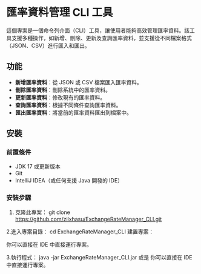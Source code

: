 # 匯率資料管理 CLI 工具

這個專案是一個命令列介面（CLI）工具，讓使用者能夠高效管理匯率資料。該工具支援多種操作，如新增、刪除、更新及查詢匯率資料，並支援從不同檔案格式（JSON、CSV）進行匯入和匯出。

## 功能

- **新增匯率資料**：從 JSON 或 CSV 檔案匯入匯率資料。
- **刪除匯率資料**：刪除系統中的匯率資料。
- **更新匯率資料**：修改現有的匯率資料。
- **查詢匯率資料**：根據不同條件查詢匯率資料。
- **匯出匯率資料**：將當前的匯率資料匯出到檔案中。

## 安裝

### 前置條件

- JDK 17 或更新版本
- Git
- IntelliJ IDEA（或任何支援 Java 開發的 IDE）


### 安裝步驟

1. 克隆此專案：
git clone https://github.com/zilxhasu/ExchangeRateManager_CLI.git

2.進入專案目錄：
cd ExchangeRateManager_CLI
建置專案：

你可以直接在 IDE 中直接運行專案。

3.執行程式：
java -jar ExchangeRateManager_CLI.jar
或是
你可以直接在 IDE 中直接運行專案。


